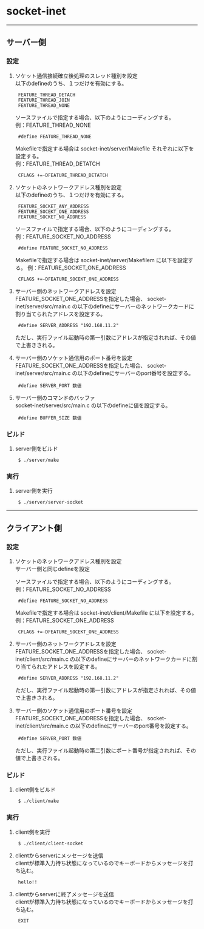 socket-inet
===========

---

サーバー側
-----------

### 設定  

1. ソケット通信接続確立後処理のスレッド種別を設定  
   以下のdefineのうち、１つだけを有効にする。 

		FEATURE_THREAD_DETACH   
		FEATURE_THREAD_JOIN   
		FEATURE_THREAD_NONE   
 
   ソースファイルで指定する場合、以下のようにコーディングする。  
   例：FEATURE_THREAD_NONE  

 		#define FEATURE_THREAD_NONE   

   Makefileで指定する場合は socket-inet/server/Makefile それぞれに以下を設定する。  
   例：FEATURE_THREAD_DETATCH  

		CFLAGS +=-DFEATURE_THREAD_DETATCH

2. ソケットのネットワークアドレス種別を設定  
   以下のdefineのうち、１つだけを有効にする。  

		FEATURE_SOCKET_ANY_ADDRESS
		FEATURE_SOCEKT_ONE_ADDRESS
		FEATURE_SOCKET_NO_ADDRESS

   ソースファイルで指定する場合、以下のようにコーディングする。  
   例：FEATURE_SOCKET_NO_ADDRESS  

		#define FEATURE_SOCKET_NO_ADDRESS

   Makefileで指定する場合は socket-inet/server/Makefilem に以下を設定する。
   例：FEATURE_SOCKET_ONE_ADDRESS  

		CFLAGS +=-DFEATURE_SOCEKT_ONE_ADDRESS

3. サーバー側のネットワークアドレスを設定  
   FEATURE\_SOCKET\_ONE\_ADDRESSを指定した場合、 
   socket-inet/server/src/main.c の以下のdefineにサーバーのネットワークカードに割り当てられたアドレスを設定する。  

		#define SERVER_ADDRESS "192.168.11.2"

   ただし、実行ファイル起動時の第一引数にアドレスが指定されれば、その値で上書きされる。  

4. サーバー側のソケット通信用のポート番号を設定  
   FEATURE\_SOCEKT\_ONE\_ADDRESSを指定した場合、 
   socket-inet/server/src/main.c の以下のdefineにサーバーのport番号を設定する。  

		#define SERVER_PORT 数値

5. サーバー側のコマンドのバッファ  
   socket-inet/server/src/main.c の以下のdefineに値を設定する。  

		#define BUFFER_SIZE 数値

### ビルド  

1. server側をビルド  

		$ ./server/make

### 実行 ###
1. server側を実行  

		$ ./server/server-socket

---

クライアント側
---------------

### 設定  

1. ソケットのネットワークアドレス種別を設定  
   サーバー側と同じdefineを設定  

   ソースファイルで指定する場合、以下のようにコーディングする。  
   例：FEATURE_SOCKET_NO_ADDRESS  

		#define FEATURE_SOCKET_NO_ADDRESS

   Makefileで指定する場合は socket-inet/client/Makefile に以下を設定する。  
   例：FEATURE_SOCKET_ONE_ADDRESS  

		CFLAGS +=-DFEATURE_SOCEKT_ONE_ADDRESS

3. サーバー側のネットワークアドレスを設定  
   FEATURE\_SOCKET\_ONE\_ADDRESSを指定した場合、 
   socket-inet/client/src/main.c の以下のdefineにサーバーのネットワークカードに割り当てられたアドレスを設定する。  

		#define SERVER_ADDRESS "192.168.11.2"

   ただし、実行ファイル起動時の第一引数にアドレスが指定されれば、その値で上書きされる。  

4. サーバー側のソケット通信用のポート番号を設定  
   FEATURE\_SOCEKT\_ONE\_ADDRESSを指定した場合、 
   socket-inet/client/src/main.c の以下のdefineにサーバーのport番号を設定する。  

		#define SERVER_PORT 数値

   ただし、実行ファイル起動時の第二引数にポート番号が指定されれば、その値で上書きされる。  

### ビルド  

1. client側をビルド  

		$ ./client/make

### 実行 ###
1. client側を実行  

		$ ./client/client-socket

2. clientからserverにメッセージを送信  
   clientが標準入力待ち状態になっているのでキーボードからメッセージを打ち込む。 

		hello!!

3. clientからserverに終了メッセージを送信  
   clientが標準入力待ち状態になっているのでキーボードからメッセージを打ち込む。 

		EXIT

